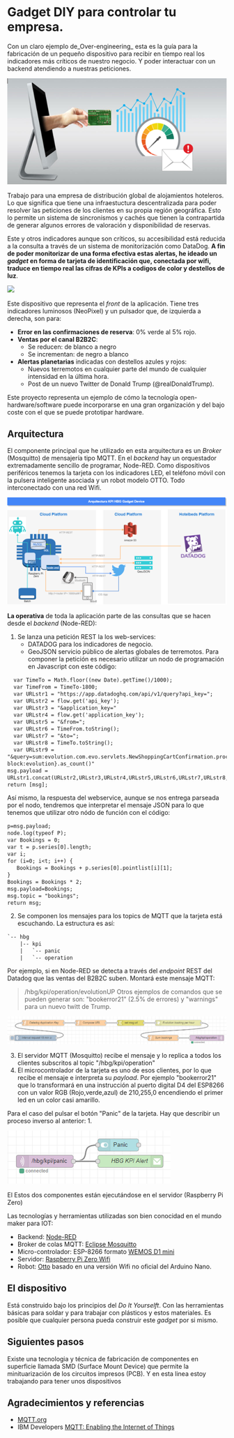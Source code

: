 # Gadget DIY para controlar tu empresa.
Con un claro ejemplo de_Over-engineering_ esta es la guía para la fabricación de un pequeño dispositivo para recibir en tiempo real los indicadores más críticos de nuestro negocio. Y poder interactuar con un backend atendiendo a nuestras peticiones.

![](https://github.com/McOrts/kpi-booking-gadget/blob/master/images/Gadget_KPI_portada.PNG?raw=true)

Trabajo para una empresa de distribución global de alojamientos hoteleros. Lo que significa que tiene una infraestuctura descentralizada para poder resolver las peticiones de los clientes en su propia región geográfica. Esto lo permite un sistema de sincronismos y cachés que tienen la contrapartida de generar algunos errores de valoración y disponibilidad de reservas.

Este y otros indicadores aunque son críticos, su accesibilidad está reducida a la consulta a través de un sistema de monitorización como DataDog. __A fin de poder monitorizar de una forma efectiva estas alertas, he ideado un _gadget_ en forma de tarjeta de identificación que, conectada por wifi, traduce en tiempo real las cifras de KPIs a codigos de color y destellos de luz__.

![](https://github.com/McOrts/kpi-booking-gadget/blob/master/images/Gadget_KPI.gif?raw=true)

Este dispositivo que representa el _front_ de la aplicación. Tiene tres indicadores luminosos (NeoPixel) y un pulsador que, de izquierda a derecha, son para:
- __Error en las confirmaciones de reserva__: 0% verde al 5% rojo.
- __Ventas por el canal B2B2C__: 
    - Se reducen: de blanco a negro
    - Se incrementan: de negro a blanco
- __Alertas planetarias__ indicadas con destellos azules y rojos:
    - Nuevos terremotos en cualquier parte del mundo de cualquier intensidad en la última hora.
    - Post de un nuevo Twitter de Donald Trump (@realDonaldTrump).

Este proyecto representa un ejemplo de cómo la tecnología open-hardware/software puede incorporarse en una gran organización y del bajo coste con el que se puede prototipar hardware.

## Arquitectura
El componente principal que he utilizado en esta arquitectura es un _Broker_ (Mosquitto) de mensajería tipo MQTT. En el _backend_ hay  un orquestador extremadamente sencillo de programar, Node-RED. Como dispositivos periféricos tenemos la tarjeta con los indicadores LED, el teléfono móvil con la pulsera inteligente asociada y un robot modelo OTTO. Todo interconectado con una red Wifi. 

![Arquitectura Gadget KPI](https://github.com/McOrts/kpi-booking-gadget/blob/master/images/Gadget_KPI_arquitectura.png?raw=true)

__La operativa__ de toda la aplicación parte de las consultas que se hacen desde el _backend_ (Node-RED):
1. Se lanza una petición REST la los web-services:
    - DATADOG para los indicadores de negocio. [](https://app.datadoghq.com/api/v1/query?api_key=...)
    - GeoJSON servicio público de alertas globales de terremotos. [](https://earthquake.usgs.gov/earthquakes/feed/v1.0/summary/all_hour.geojson)
    Para componer la petición es necesario utilizar un nodo de programación en Javascript con este código:
```
  var TimeTo = Math.floor((new Date).getTime()/1000);
  var TimeFrom = TimeTo-1800;
  var URLstr1 = "https://app.datadoghq.com/api/v1/query?api_key=";
  var URLstr2 = flow.get('api_key');
  var URLstr3 = "&application_key="
  var URLstr4 = flow.get('application_key');
  var URLstr5 = "&from=";
  var URLstr6 = TimeFrom.toString();
  var URLstr7 = "&to=";
  var URLstr8 = TimeTo.toString();
  var URLstr9 = "&query=sum:evolution.com.evo.servlets.NewShoppingCartConfirmation.processRequest.count{*,env:live,building-block:evolution}.as_count()"
msg.payload = URLstr1.concat(URLstr2,URLstr3,URLstr4,URLstr5,URLstr6,URLstr7,URLstr8,URLstr9);
return [msg];
```
   Así mismo, la respuesta del webservice, aunque se nos entrega parseada por el nodo, tendremos que interpretar el mensaje JSON para lo que tenemos que utilizar otro nódo de función con el código:
```
p=msg.payload;
node.log(typeof P);
var Bookings = 0;
var t = p.series[0].length;
var i;
for (i=0; i<t; i++) {
   Bookings = Bookings + p.series[0].pointlist[i][1];
}
Bookings = Bookings * 2;
msg.payload=Bookings;
msg.topic = "bookings";
return msg;
```
2. Se componen los mensajes para los topics de MQTT que la tarjeta está escuchando. La estructura es así:
```
`-- hbg
    |-- kpi
    |   `-- panic
    |   `-- operation
```
   Por ejemplo, si en Node-RED se detecta a través del _endpoint_ REST del Datadog que las ventas del B2B2C suben. Montará este mensaje MQTT: 
> /hbg/kpi/operation/evolutionUP
    Otros ejemplos de comandos que se pueden generar son: "bookerror21" (2.5% de errores) y "warnings" para un nuevo twitt de Trump.

![Flujo Node-RED del proceso hasta aquí](https://github.com/McOrts/kpi-booking-gadget/blob/master/images/Node-RED_Flow_EVO.PNG?raw=true) 

3. El servidor MQTT (Mosquitto) recibe el mensaje y lo replica a todos los clientes subscritos al topic "/hbg/kpi/operation"
4. El microcontrolador de la tarjeta es uno de esos clientes, por lo que recibe el mensaje e interpreta su _payload_. Por ejemplo "bookerror21" que lo transformará en una instrucción al puerto digital D4 del ESP8266 con un valor RGB (Rojo,verde,azul) de 210,255,0 encendiendo el primer led en un color casi amarillo.


Para el caso del pulsar el botón "Panic" de la tarjeta. Hay que describir un proceso inverso al anterior:
1. 

![Flujo Node-RED del proceso de Panic](https://github.com/McOrts/kpi-booking-gadget/blob/master/images/Node-RED_Flow_Panic.PNG?raw=true) 


El Estos dos componentes están ejecutándose en el servidor (Raspberry Pi Zero) 


Las tecnologías y herramientas utilizadas son bien conocidad en el mundo maker para IOT:
* Backend: [Node-RED](https://nodered.org/)
* Broker de colas MQTT: [Eclipse Mosquitto](https://mosquitto.org/)
* Micro-controlador: ESP-8266 formato [WEMOS D1 mini](https://wiki.wemos.cc/products:d1:d1_mini)
* Servidor: [Raspberry Pi Zero Wifi](https://www.raspberrypi.org/products/raspberry-pi-zero/)
* Robot: [Otto](https://www.ottodiy.com/) basado en una versión Wifi no oficial del Arduino Nano.

## El dispositivo
Está construido bajo los principios del _Do It Yourselft_. Con las herramientas básicas para soldar y para trabajar con plásticos y estos materiales. Es posible que cualquier persona pueda construir este _gadget_ por si mismo.



## Siguientes pasos
Existe una tecnologia y técnica de fabricación de componentes en superficie llamada SMD (Surface Mount Device) que permite la minituarización de los circuitos impresos (PCB). Y en esta linea estoy trabajando para tener unos dispositivos 

## Agradecimientos y referencias
- [MQTT.org](http://mqtt.org)
- IBM Developers [MQTT: Enabling the Internet of Things](https://developer.ibm.com/messaging/2013/04/26/mqtt-enabling-internet-things/)
